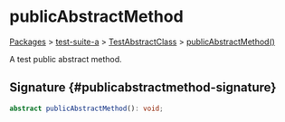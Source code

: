 # publicAbstractMethod

[Packages](/) &gt; [test-suite-a](/test-suite-a) &gt; [TestAbstractClass](/test-suite-a/testabstractclass-class) &gt; [publicAbstractMethod()](/test-suite-a/testabstractclass-class/publicabstractmethod-method)

A test public abstract method.

## Signature {#publicabstractmethod-signature}

```typescript
abstract publicAbstractMethod(): void;
```
